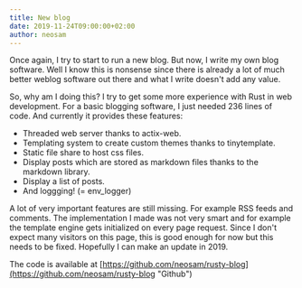 ```yaml
---
title: New blog
date: 2019-11-24T09:00:00+02:00
author: neosam
---
```


Once again, I try to start to run a new blog.  But now, I write my own blog
software.  Well I know this is nonsense since there is already a lot of much
better weblog software out there and what I write doesn't add any value.

So, why am I doing this?  I try to get some more experience with Rust in
web development.  For a basic blogging software, I just needed 236 lines of
code.  And currently it provides these features:

* Threaded web server thanks to actix-web.
* Templating system to create custom themes thanks to tinytemplate.
* Static file share to host css files.
* Display posts which are stored as markdown files thanks to the markdown
  library.
* Display a list of posts.
* And loggging! (= env_logger)

A lot of very important features are still missing.  For example RSS feeds and
comments.  The implementation I made was not very smart and for example the
template engine gets initialized on every page request.  Since I don't expect
many visitors on this page, this is good enough for now but this needs to be
fixed.  Hopefully I can make an update in 2019.

The code is available at [https://github.com/neosam/rusty-blog](https://github.com/neosam/rusty-blog "Github")
 
